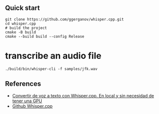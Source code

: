 
## Quick start
```shell
git clone https://github.com/ggerganov/whisper.cpp.git
cd whisper.cpp
# build the project
cmake -B build
cmake --build build --config Release
```

# transcribe an audio file
```shell
./build/bin/whisper-cli -f samples/jfk.wav  
```

## References 
- [Convertir de voz a texto con Whisper.cpp. En local y sin necesidad de tener una GPU](https://www.youtube.com/watch?v=uQEJHkezHwA)
- [Github Whisper.cpp](https://github.com/ggerganov/whisper.cpp)